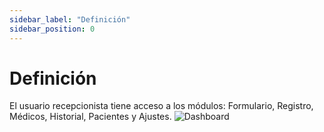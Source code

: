 ```yaml
---
sidebar_label: "Definición"
sidebar_position: 0
---
```


# Definición

El usuario recepcionista tiene acceso a los módulos: Formulario, Registro, Médicos, Historial, Pacientes y Ajustes.
![Dashboard](/img/img_solhub/exp.recep.2.0.inicio/0.webp)
